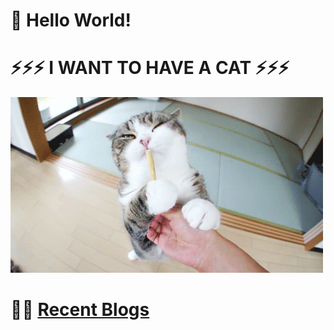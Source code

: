 <h1> 👋  Hello World! </h1>

<!--
**hzwdachui/hzwdachui** is a ✨ _special_ ✨ repository because its `README.md` (this file) appears on your GitHub profile.

Here are some ideas to get you started:

- 🔭 I’m currently working on ...
- 🌱 I’m currently learning ...
- 👯 I’m looking to collaborate on ...
- 🤔 I’m looking for help with ...
- 💬 Ask me about ...
- 📫 How to reach me: ...
- 😄 Pronouns: ...
- ⚡ Fun fact: ...
-->

<h1>⚡⚡⚡ I WANT TO HAVE A CAT ⚡⚡⚡</h1>

![image](https://github.com/hzwdachui/hzwdachui/blob/master/catsuck.gif) 

<h1>
    🤹‍♀️ <a href="https://github.com/hzwdachui/notes">Recent Blogs</a>
</h1>

